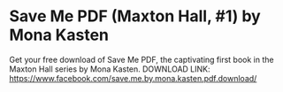 <h1>Save Me PDF (Maxton Hall, #1) by Mona Kasten</h1>

Get your free download of Save Me PDF, the captivating first book in the Maxton Hall series by Mona Kasten.
DOWNLOAD LINK:  https://www.facebook.com/save.me.by.mona.kasten.pdf.download/
